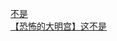 [不是](http://tieba.baidu.com/p/2632018317?see_lz=1&pn=)   
[【恐怖的大明宫】这不是](http://tieba.baidu.com/p/2633566009?see_lz=1&pn=)   
